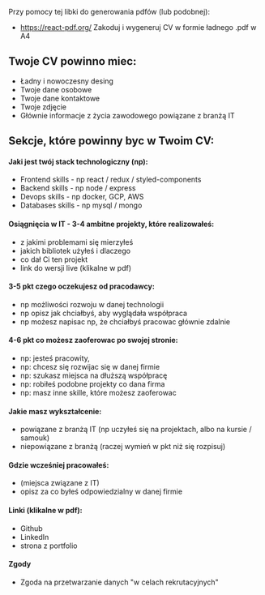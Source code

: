 Przy pomocy tej libki do generowania pdfów (lub podobnej):
- https://react-pdf.org/
Zakoduj i wygeneruj CV w formie ładnego .pdf w A4


## Twoje CV powinno miec:
- Ładny i nowoczesny desing
- Twoje dane osobowe
- Twoje dane kontaktowe
- Twoje zdjęcie
- Głównie informacje z życia zawodowego powiązane z branżą IT


## Sekcje, które powinny byc w Twoim CV:
#### Jaki jest twój stack technologiczny (np):
- Frontend skills - np react / redux / styled-components
- Backend skills - np node / express
- Devops skills - np docker, GCP, AWS
- Databases skills - np mysql / mongo

#### Osiągnięcia w IT - 3-4 ambitne projekty, które realizowałeś:
- z jakimi problemami się mierzyłeś
- jakich bibliotek użyłeś i dlaczego
- co dał Ci ten projekt
- link do wersji live (klikalne w pdf)

#### 3-5 pkt czego oczekujesz od pracodawcy:
- np możliwości rozwoju w danej technologii
- np opisz jak chciałbyś, aby wyglądała współpraca
- np możesz napisac np, że chciałbyś pracowac głównie zdalnie

#### 4-6 pkt co możesz zaoferowac po swojej stronie:
- np: jesteś pracowity, 
- np: chcesz się rozwijac się w danej firmie
- np: szukasz miejsca na dłuższą współpracę
- np: robiłeś podobne projekty co dana firma
- np: masz inne skille, które możesz zaoferowac 

#### Jakie masz wykształcenie:
- powiązane z branżą IT (np uczyłeś się na projektach, albo na kursie / samouk)
- niepowiązane z branżą (raczej wymień w pkt niż się rozpisuj)

#### Gdzie wcześniej pracowałeś:
- (miejsca związane z IT)
- opisz za co byłeś odpowiedzialny w danej firmie

#### Linki (klikalne w pdf):
- Github
- LinkedIn
- strona z portfolio


#### Zgody
- Zgoda na przetwarzanie danych "w celach rekrutacyjnych"

